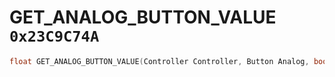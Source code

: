 # GET_ANALOG_BUTTON_VALUE `0x23C9C74A`

```cpp
float GET_ANALOG_BUTTON_VALUE(Controller Controller, Button Analog, bool Unk1);
```